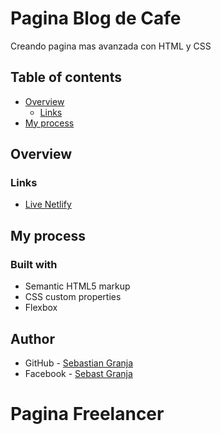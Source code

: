 # Pagina Blog de Cafe

Creando pagina mas avanzada con HTML y CSS

## Table of contents

- [Overview](#overview)
  - [Links](#links)
- [My process](#my-process)



## Overview

### Links
- [Live Netlify](https://blog-de-cafe-sebast.netlify.app/)

  
## My process

### Built with

- Semantic HTML5 markup
- CSS custom properties
- Flexbox

## Author

- GitHub - [Sebastian Granja](https://github.com/sebastgran15)
- Facebook - [Sebast Granja](https://www.facebook.com/jose.guachangamez/)
  
# Pagina Freelancer
